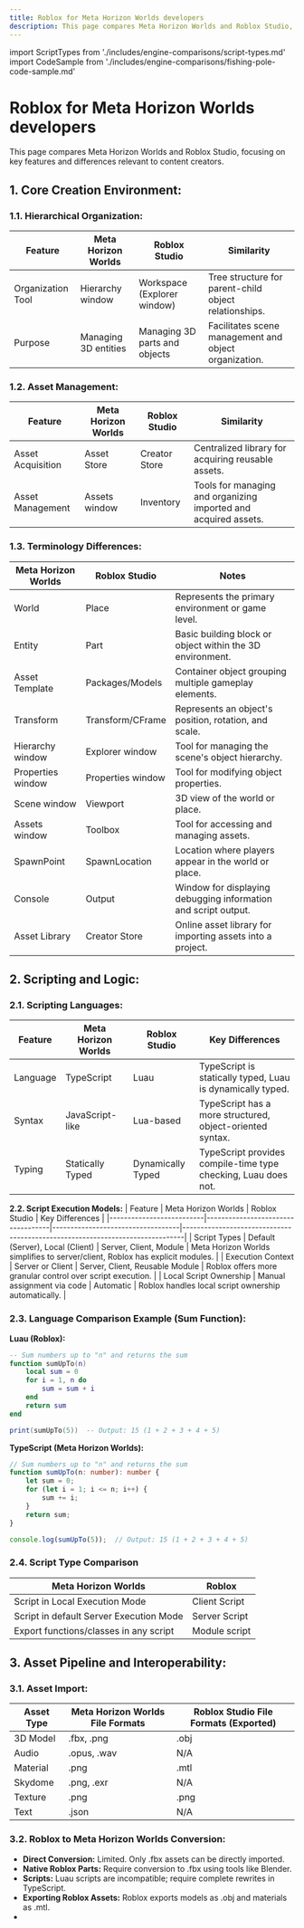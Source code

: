 ```yaml
---
title: Roblox for Meta Horizon Worlds developers
description: This page compares Meta Horizon Worlds and Roblox Studio, focusing on key features and differences relevant to content creators.
---
```


import ScriptTypes from './includes/engine-comparisons/script-types.md'
import CodeSample from './includes/engine-comparisons/fishing-pole-code-sample.md'

# Roblox for Meta Horizon Worlds developers
This page compares Meta Horizon Worlds and Roblox Studio, focusing on key features and differences relevant to content creators.

## 1. Core Creation Environment:

### 1.1. Hierarchical Organization:

| Feature          | Meta Horizon Worlds      | Roblox Studio          | Similarity                                                               |
|------------------|--------------------------|--------------------------|--------------------------------------------------------------------------|
| Organization Tool| Hierarchy window         | Workspace (Explorer window)| Tree structure for parent-child object relationships.                        |
| Purpose          | Managing 3D entities      | Managing 3D parts and objects | Facilitates scene management and object organization.                        |

### **1.2. Asset Management:**

| Feature          | Meta Horizon Worlds      | Roblox Studio          | Similarity                                                              |
|------------------|--------------------------|--------------------------|-------------------------------------------------------------------------|
| Asset Acquisition| Asset Store              | Creator Store            | Centralized library for acquiring reusable assets.                        |
| Asset Management | Assets window            | Inventory                | Tools for managing and organizing imported and acquired assets.           |

### 1.3. Terminology Differences:

| Meta Horizon Worlds | Roblox Studio | Notes                                                                   |
|----------------------|---------------|-------------------------------------------------------------------------|
| World                | Place         | Represents the primary environment or game level.                     |
| Entity               | Part          | Basic building block or object within the 3D environment.               |
| Asset Template       | Packages/Models | Container object grouping multiple gameplay elements.                        |
| Transform            | Transform/CFrame| Represents an object's position, rotation, and scale.                      |
| Hierarchy window     | Explorer window | Tool for managing the scene's object hierarchy.                              |
| Properties window    | Properties window| Tool for modifying object properties.                                     |
| Scene window         | Viewport      | 3D view of the world or place.                                          |
| Assets window        | Toolbox       | Tool for accessing and managing assets.                                  |
| SpawnPoint           | SpawnLocation | Location where players appear in the world or place.                          |
| Console              | Output        | Window for displaying debugging information and script output.             |
| Asset Library        | Creator Store | Online asset library for importing assets into a project.           |

## 2. Scripting and Logic:

### 2.1. Scripting Languages:

| Feature          | Meta Horizon Worlds | Roblox Studio | Key Differences                                                              |
|------------------|---------------------|---------------|------------------------------------------------------------------------------|
| Language         | TypeScript          | Luau          | TypeScript is statically typed, Luau is dynamically typed.                  |
| Syntax           | JavaScript-like     | Lua-based     | TypeScript has a more structured, object-oriented syntax.                    |
| Typing           | Statically Typed    | Dynamically Typed| TypeScript provides compile-time type checking, Luau does not.              |

**2.2. Script Execution Models:**
| Feature                  | Meta Horizon Worlds              | Roblox Studio                  | Key Differences                                                              |
|--------------------------|-----------------------------------|-----------------------------------|------------------------------------------------------------------------------|
| Script Types             | Default (Server), Local (Client) | Server, Client, Module          | Meta Horizon Worlds simplifies to server/client, Roblox has explicit modules. |
| Execution Context        | Server or Client                 | Server, Client, Reusable Module   | Roblox offers more granular control over script execution.                    |
| Local Script Ownership   | Manual assignment via code        | Automatic                         | Roblox handles local script ownership automatically.                               |

### 2.3. Language Comparison Example (Sum Function):

**Luau (Roblox):**
```lua
-- Sum numbers up to "n" and returns the sum
function sumUpTo(n)
    local sum = 0
    for i = 1, n do
        sum = sum + i
    end
    return sum
end

print(sumUpTo(5))  -- Output: 15 (1 + 2 + 3 + 4 + 5)
```

**TypeScript (Meta Horizon Worlds):**
```ts
// Sum numbers up to "n" and returns the sum
function sumUpTo(n: number): number {
    let sum = 0;
    for (let i = 1; i <= n; i++) {
        sum += i;
    }
    return sum;
}

console.log(sumUpTo(5));  // Output: 15 (1 + 2 + 3 + 4 + 5)
```

### 2.4. Script Type Comparison

|Meta Horizon Worlds|Roblox|
|---|---|
|Script in Local Execution Mode|Client Script|
|Script in default Server Execution Mode|Server Script|
|Export functions/classes in any script|Module script|

## 3. Asset Pipeline and Interoperability:

### 3.1. Asset Import:

| Asset Type | Meta Horizon Worlds File Formats | Roblox Studio File Formats (Exported) |
|------------|-----------------------------------|--------------------------------------|
| 3D Model   | .fbx, .png                       | .obj                                 |
| Audio      | .opus, .wav                      | N/A                                  |
| Material   | .png                              | .mtl                                 |
| Skydome    | .png, .exr                       | N/A                                  |
| Texture    | .png                              | .png                                 |
| Text       | .json                             | N/A                                  |

### 3.2. Roblox to Meta Horizon Worlds Conversion:

- **Direct Conversion:** Limited. Only .fbx assets can be directly imported.
- **Native Roblox Parts:** Require conversion to .fbx using tools like Blender.
- **Scripts:** Luau scripts are incompatible; require complete rewrites in TypeScript.
- **Exporting Roblox Assets:** Roblox exports models as .obj and materials as .mtl.
- 
